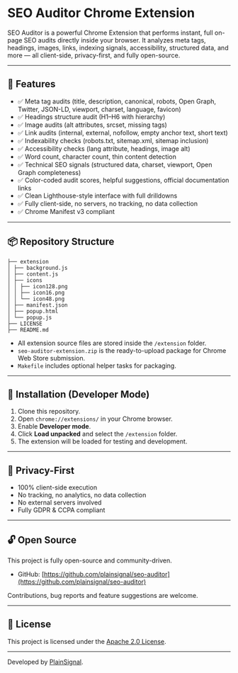 # SEO Auditor Chrome Extension

SEO Auditor is a powerful Chrome Extension that performs instant, full on-page SEO audits directly inside your browser. It analyzes meta tags, headings, images, links, indexing signals, accessibility, structured data, and more — all client-side, privacy-first, and fully open-source.

---

## 🔧 Features

- ✅ Meta tag audits (title, description, canonical, robots, Open Graph, Twitter, JSON-LD, viewport, charset, language, favicon)
- ✅ Headings structure audit (H1–H6 with hierarchy)
- ✅ Image audits (alt attributes, srcset, missing tags)
- ✅ Link audits (internal, external, nofollow, empty anchor text, short text)
- ✅ Indexability checks (robots.txt, sitemap.xml, sitemap inclusion)
- ✅ Accessibility checks (lang attribute, headings, image alt)
- ✅ Word count, character count, thin content detection
- ✅ Technical SEO signals (structured data, charset, viewport, Open Graph completeness)
- ✅ Color-coded audit scores, helpful suggestions, official documentation links
- ✅ Clean Lighthouse-style interface with full drilldowns
- ✅ Fully client-side, no servers, no tracking, no data collection
- ✅ Chrome Manifest v3 compliant

---

## 📦 Repository Structure

```
├── extension
│ ├── background.js
│ ├── content.js
│ ├── icons
│ │ ├── icon128.png
│ │ ├── icon16.png
│ │ └── icon48.png
│ ├── manifest.json
│ ├── popup.html
│ └── popup.js
├── LICENSE
├── README.md
```

- All extension source files are stored inside the `/extension` folder.
- `seo-auditor-extension.zip` is the ready-to-upload package for Chrome Web Store submission.
- `Makefile` includes optional helper tasks for packaging.

---

## 🚀 Installation (Developer Mode)

1. Clone this repository.
2. Open `chrome://extensions/` in your Chrome browser.
3. Enable **Developer mode**.
4. Click **Load unpacked** and select the `/extension` folder.
5. The extension will be loaded for testing and development.

---

## 🔐 Privacy-First

- 100% client-side execution
- No tracking, no analytics, no data collection
- No external servers involved
- Fully GDPR & CCPA compliant

---

## 🔓 Open Source

This project is fully open-source and community-driven.

- GitHub: [https://github.com/plainsignal/seo-auditor](https://github.com/plainsignal/seo-auditor)

Contributions, bug reports and feature suggestions are welcome.

---

## 📝 License

This project is licensed under the [Apache 2.0 License](LICENSE).

---

Developed by [PlainSignal](https://plainsignal.com/ "privacy-focused simple web analytics").

